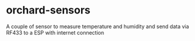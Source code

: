 # orchard-sensors
A couple of sensor to measure temperature and humidity and send data via RF433 to a ESP with internet connection
